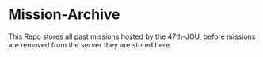 # Mission-Archive

This Repo stores all past missions hosted by the 47th-JOU, before missions are removed from the server they are stored here.
